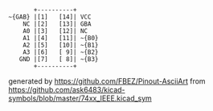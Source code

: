 

	       +----------+
	~{GAB} |[1]   [14]| VCC
	    NC |[2]   [13]| GBA
	    A0 |[3]   [12]| NC
	    A1 |[4]   [11]| ~{B0}
	    A2 |[5]   [10]| ~{B1}
	    A3 |[6]   [ 9]| ~{B2}
	   GND |[7]   [ 8]| ~{B3}
	       +----------+


generated by https://github.com/FBEZ/Pinout-AsciiArt from https://github.com/ask6483/kicad-symbols/blob/master/74xx_IEEE.kicad_sym